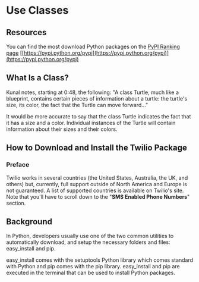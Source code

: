 # Use Classes
## Resources
You can find the most download Python packages on the [PyPI Ranking page](http://pypi-ranking.info/alltime)
[[https://pypi.python.org/pypi](https://pypi.python.org/pypi)](https://pypi.python.org/pypi)

## What Is a Class?
Kunal notes, starting at 0:48, the following: "A class Turtle, much like a blueprint, contains certain pieces of information about a turtle: the turtle's size, its color, the fact that the Turtle can move forward..."

It would be more accurate to say that the class Turtle indicates the fact that it has a size and a color. Individual instances of the Turtle will contain information about their sizes and their colors.

## How to Download and Install the Twilio Package

### Preface
Twilio works in several countries (the United States, Australia, the UK, and others) but, currently, full support outside of North America and Europe is not guaranteed. A list of supported countries is available on Twilio's site. Note that you'll have to scroll down to the "**SMS Enabled Phone Numbers**" section.

## Background
In Python, developers usually use one of the two common utilities to automatically download, and setup the necessary folders and files: easy_install and pip.

easy_install comes with the setuptools Python library which comes standard with Python and pip comes with the pip library. easy_install and pip are executed in the terminal that can be used to install Python packages.
